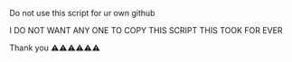 Do not use this script for ur own github 

I DO NOT WANT ANY ONE TO COPY THIS SCRIPT THIS TOOK FOR EVER 


Thank you ⚠⚠⚠⚠⚠⚠
